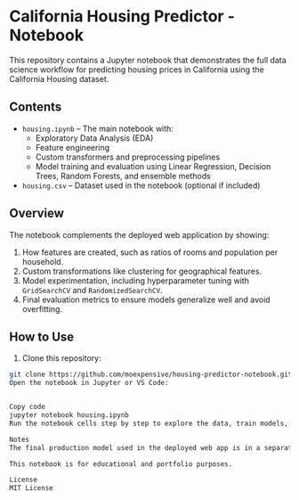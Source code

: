 # California Housing Predictor - Notebook

This repository contains a Jupyter notebook that demonstrates the full data science workflow for predicting housing prices in California using the California Housing dataset.

## Contents

- `housing.ipynb` – The main notebook with:
  - Exploratory Data Analysis (EDA)
  - Feature engineering
  - Custom transformers and preprocessing pipelines
  - Model training and evaluation using Linear Regression, Decision Trees, Random Forests, and ensemble methods
- `housing.csv` – Dataset used in the notebook (optional if included)

## Overview

The notebook complements the deployed web application by showing:

1. How features are created, such as ratios of rooms and population per household.
2. Custom transformations like clustering for geographical features.
3. Model experimentation, including hyperparameter tuning with `GridSearchCV` and `RandomizedSearchCV`.
4. Final evaluation metrics to ensure models generalize well and avoid overfitting.

## How to Use

1. Clone this repository:

```bash
git clone https://github.com/moexpensive/housing-predictor-notebook.git
Open the notebook in Jupyter or VS Code:


Copy code
jupyter notebook housing.ipynb
Run the notebook cells step by step to explore the data, train models, and inspect results.

Notes
The final production model used in the deployed web app is in a separate repository.

This notebook is for educational and portfolio purposes.

License
MIT License
